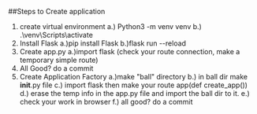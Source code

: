 ##Steps to Create application
1. create virtual environment
    a.) Python3 -m venv venv
    b.) .\venv\Scripts\activate
2. Install Flask
    a.)pip install Flask
    b.)flask run --reload
3. Create app.py
    a.)import flask (check your route connection, make a temporary simple route)
4. All Good? do a commit
5. Create Application Factory
    a.)make "ball" directory
    b.) in ball dir make __init__.py file
    c.) import flask then make your route app(def create_app())
    d.) erase the temp info in the app.py file and import the ball dir to it.
    e.) check your work in browser
    f.) all good? do a commit
